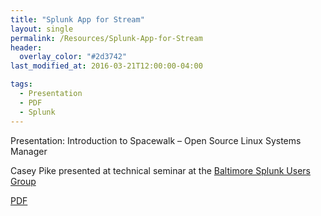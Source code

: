 ```yaml
---
title: "Splunk App for Stream"
layout: single
permalink: /Resources/Splunk-App-for-Stream
header:
  overlay_color: "#2d3742"
last_modified_at: 2016-03-21T12:00:00-04:00

tags:
  - Presentation
  - PDF
  - Splunk
---
```

Presentation: Introduction to Spacewalk – Open Source Linux Systems Manager

Casey Pike presented at technical seminar at the [Baltimore Splunk Users Group](https://usergroups.splunk.com/group/baltimore-splunk-user-group.html)

[PDF](/assets/pdf/SplunkStreamDeployment.pdf)
